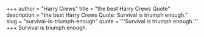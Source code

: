 +++
author = "Harry Crews"
title = "the best Harry Crews Quote"
description = "the best Harry Crews Quote: Survival is triumph enough."
slug = "survival-is-triumph-enough"
quote = '''Survival is triumph enough.'''
+++
Survival is triumph enough.
